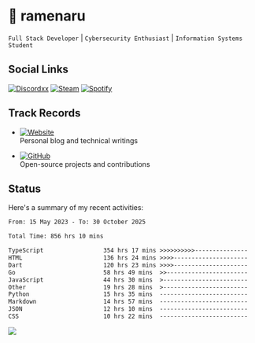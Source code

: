 # 🍜 ramenaru

`Full Stack Developer` | `Cybersecurity Enthusiast` | `Information Systems Student`

## Social Links
[![Discordxx](https://img.shields.io/badge/Discord-7289da?style=flat&logo=discord&logoColor=white)](https://discordapp.com/users/503291004200157185)
[![Steam](https://img.shields.io/badge/Steam-1b2838?style=flat&logo=steam&logoColor=white)](https://steamcommunity.com/id/ramenaru)
[![Spotify](https://img.shields.io/badge/Spotify-1ED760?logo=spotify&logoColor=white)](https://open.spotify.com/user/zehfiusachi8zilte5bqkjl2l)

## Track Records
- [![Website](https://img.shields.io/badge/Websites-FF7139?style=for-the-badge&logo=ghost&logoColor=white)](https://ramenaru.me)  
  Personal blog and technical writings

- [![GitHub](https://img.shields.io/badge/Github_Projects-181717?style=for-the-badge&logo=github&logoColor=white)](https://github.com/ramenaru)  
  Open-source projects and contributions

## Status

Here's a summary of my recent activities:

<!--START_SECTION:waka-->

```txt
From: 15 May 2023 - To: 30 October 2025

Total Time: 856 hrs 10 mins

TypeScript                 354 hrs 17 mins >>>>>>>>>>---------------   41.38 %
HTML                       136 hrs 24 mins >>>>---------------------   15.93 %
Dart                       120 hrs 23 mins >>>>---------------------   14.06 %
Go                         58 hrs 49 mins  >>-----------------------   06.87 %
JavaScript                 44 hrs 30 mins  >------------------------   05.20 %
Other                      19 hrs 28 mins  >------------------------   02.27 %
Python                     15 hrs 35 mins  -------------------------   01.82 %
Markdown                   14 hrs 57 mins  -------------------------   01.75 %
JSON                       12 hrs 10 mins  -------------------------   01.42 %
CSS                        10 hrs 22 mins  -------------------------   01.21 %
```

<!--END_SECTION:waka-->

![](http://github-profile-summary-cards.vercel.app/api/cards/profile-details?username=ramenaru&theme=ayu_mirage)

